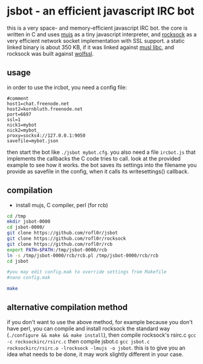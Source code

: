 jsbot - an efficient javascript IRC bot
=======================================

this is a very space- and memory-efficient javascript IRC bot.
the core is written in C and uses [mujs][0] as a tiny javascript interpreter,
and [rocksock][1] as a very efficient network socket implementation with
SSL support.
a static linked binary is about 350 KB, if it was linked against
[musl libc][2], and rocksock was built against [wolfssl][3].

usage
-----

in order to use the ircbot, you need a config file:

```
#comment
host1=chat.freenode.net
host2=kornbluth.freenode.net
port=6697
ssl=1
nick1=mybot
nick2=mybot_
proxy=socks4://127.0.0.1:9050
savefile=mybot.json
```

then start the bot like `./jsbot mybot.cfg`.
you also need a file `ircbot.js` that implements the callbacks the C code
tries to call. look at the provided example to see how it works.
the bot saves its settings into the filename you provide as savefile in
the config, when it calls its writesettings() callback.

compilation
-----------

- install mujs, C compiler, perl (for rcb)

```sh
cd /tmp
mkdir jsbot-0000
cd jsbot-0000/
git clone https://github.com/rofl0r/jsbot
git clone https://github.com/rofl0r/rocksock
git clone https://github.com/rofl0r/rcb
export PATH=$PATH:/tmp/jsbot-0000/rcb
ln -s /tmp/jsbot-0000/rcb/rcb.pl /tmp/jsbot-0000/rcb/rcb
cd jsbot

#you may edit config.mak to override settings from Makefile
#nano config.mak

make
```

alternative compilation method
------------------------------

if you don't want to use the above method, for example because you don't have
perl, you can compile and install rocksock the standard way
(`./configure && make && make install`), then compile rocksock's rsirc.c
`gcc -c rocksockirc/rsirc.c`
then compile jsbot.c
`gcc jsbot.c rocksockirc/rsirc.o -lrocksock -lmujs -o jsbot`.
this is to give you an idea what needs to be done, it may work slightly
different in your case.

[0]:http://mujs.com/
[1]:https://github.com/rofl0r/rocksock
[2]:http://www.musl-libc.org/
[3]:https://wolfssl.com/
